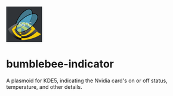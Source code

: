 ![logo](logo.png?raw=true)

# bumblebee-indicator
A plasmoid for KDE5, indicating the Nvidia card's on or off status, temperature, and other details.
